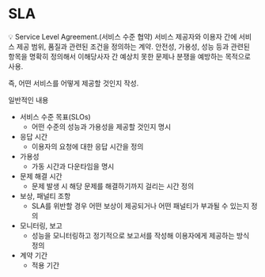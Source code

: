 # SLA

<aside>
💡 Service Level Agreement.(서비스 수준 협약)
서비스 제공자와 이용자 간에 서비스 제공 범위, 품질과 관련된 조건을 정의하는 계약.
안전성, 가용성, 성능 등과 관련된 항목을 명확히 정의해서 이해당사자 간 예상치 못한 문제나 분쟁을 예방하는 목적으로 사용.

즉, 어떤 서비스를 어떻게 제공할 것인지 작성.

</aside>

일반적인 내용

- 서비스 수준 목표(SLOs)
    - 어떤 수준의 성능과 가용성을 제공할 것인지 명시
- 응답 시간
    - 이용자의 요청에 대한 응답 시간을 정의
- 가용성
    - 가동 시간과 다운타임을 명시
- 문제 해결 시간
    - 문제 발생 시 해당 문제를 해결하기까지 걸리는 시간 정의
- 보상, 패널티 조항
    - SLA를 위반할 경우 어떤 보상이 제공되거나 어떤 패널티가 부과될 수 있는지 정의
- 모니터링, 보고
    - 성능을 모니터링하고 정기적으로 보고서를 작성해 이용자에게 제공하는 방식 정의
- 계약 기간
    - 적용 기간